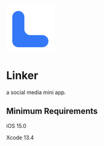 <img src="https://github.com/heestand-xyz/Linker/blob/main/Assets/Linker-App-Icon.png?raw=true" width="128"/>

# Linker

a social media mini app.

## Minimum Requirements

iOS 15.0

Xcode 13.4
